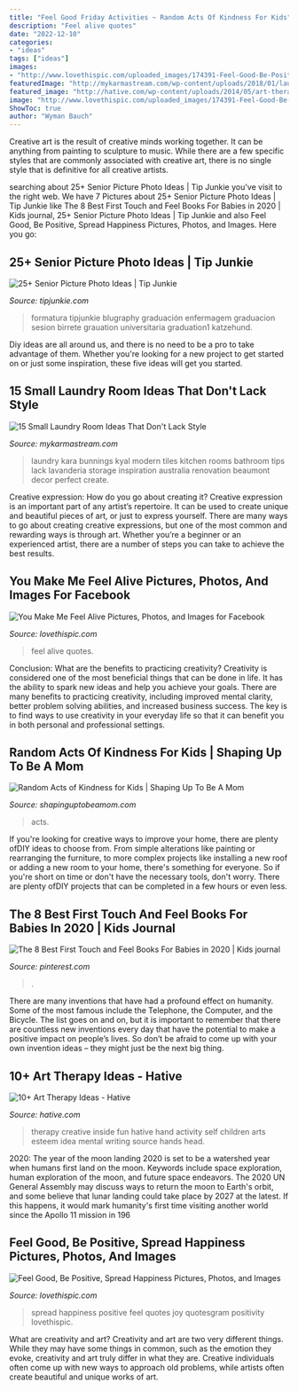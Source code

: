 ```yaml
---
title: "Feel Good Friday Activities ~ Random Acts Of Kindness For Kids"
description: "Feel alive quotes"
date: "2022-12-10"
categories:
- "ideas"
tags: ["ideas"]
images:
- "http://www.lovethispic.com/uploaded_images/174391-Feel-Good-Be-Positive-Spread-Happiness.png"
featuredImage: "http://mykarmastream.com/wp-content/uploads/2018/01/laundry-room-ideas-.jpg"
featured_image: "http://hative.com/wp-content/uploads/2014/05/art-therapy-ideas/7-art-therapy-ideas.jpg"
image: "http://www.lovethispic.com/uploaded_images/174391-Feel-Good-Be-Positive-Spread-Happiness.png"
ShowToc: true
author: "Wyman Bauch"
---
```



Creative art is the result of creative minds working together. It can be anything from painting to sculpture to music. While there are a few specific styles that are commonly associated with creative art, there is no single style that is definitive for all creative artists.

	

		
searching about 25+ Senior Picture Photo Ideas | Tip Junkie you've visit to the right web. We have 7 Pictures about 25+ Senior Picture Photo Ideas | Tip Junkie like The 8 Best First Touch and Feel Books For Babies in 2020 | Kids journal, 25+ Senior Picture Photo Ideas | Tip Junkie and also Feel Good, Be Positive, Spread Happiness Pictures, Photos, and Images. Here you go:
		
    
## 25+ Senior Picture Photo Ideas | Tip Junkie

<img loading=lazy src="https://cdn.tipjunkie.com/wp-content/uploads/cache/59/5a/595a5ee79c362dc85d09bf485e0de59a.jpg" onerror="this.onerror=null;this.src='https://tse3.mm.bing.net/th?id=OIP.Gfn_yfYBX24q3VbaA4xLGAHaLH&amp;pid=15.1';" alt="25+ Senior Picture Photo Ideas | Tip Junkie">

_Source: tipjunkie.com_

>formatura tipjunkie blugraphy graduación enfermagem graduacion sesion birrete grauation universitaria graduation1 katzehund. 

	

Diy ideas are all around us, and there is no need to be a pro to take advantage of them. Whether you're looking for a new project to get started on or just some inspiration, these five ideas will get you started.

    
## 15 Small Laundry Room Ideas That Don&#039;t Lack Style

<img loading=lazy src="http://mykarmastream.com/wp-content/uploads/2018/01/laundry-room-ideas-.jpg" onerror="this.onerror=null;this.src='https://tse4.mm.bing.net/th?id=OIP.TsaY-7cpHTMOquKLDwU8OQHaLH&amp;pid=15.1';" alt="15 Small Laundry Room Ideas That Don&#039;t Lack Style">

_Source: mykarmastream.com_

>laundry kara bunnings kyal modern tiles kitchen rooms bathroom tips lack lavanderia storage inspiration australia renovation beaumont decor perfect create. 

	

Creative expression: How do you go about creating it?
Creative expression is an important part of any artist’s repertoire. It can be used to create unique and beautiful pieces of art, or just to express yourself. There are many ways to go about creating creative expressions, but one of the most common and rewarding ways is through art. Whether you’re a beginner or an experienced artist, there are a number of steps you can take to achieve the best results.

    
## You Make Me Feel Alive Pictures, Photos, And Images For Facebook

<img loading=lazy src="http://www.lovethispic.com/uploaded_images/136044-You-Make-Me-Feel-Alive.jpg" onerror="this.onerror=null;this.src='https://tse1.mm.bing.net/th?id=OIP.YF7nPVZ_lbXpVEAYrDYQfwHaLH&amp;pid=15.1';" alt="You Make Me Feel Alive Pictures, Photos, and Images for Facebook">

_Source: lovethispic.com_

>feel alive quotes. 

	

Conclusion: What are the benefits to practicing creativity?
Creativity is considered one of the most beneficial things that can be done in life. It has the ability to spark new ideas and help you achieve your goals. There are many benefits to practicing creativity, including improved mental clarity, better problem solving abilities, and increased business success. The key is to find ways to use creativity in your everyday life so that it can benefit you in both personal and professional settings.

    
## Random Acts Of Kindness For Kids | Shaping Up To Be A Mom

<img loading=lazy src="https://shapinguptobeamom.com/wp-content/uploads/2017/02/Random-Acts-of-Kindness-Day.jpg" onerror="this.onerror=null;this.src='https://tse3.mm.bing.net/th?id=OIP.Rd7HwSRXFhU0J3VzdtBQgAHaKv&amp;pid=15.1';" alt="Random Acts of Kindness for Kids | Shaping Up To Be A Mom">

_Source: shapinguptobeamom.com_

>acts. 

	

If you're looking for creative ways to improve your home, there are plenty ofDIY ideas to choose from. From simple alterations like painting or rearranging the furniture, to more complex projects like installing a new roof or adding a new room to your home, there's something for everyone. So if you're short on time or don't have the necessary tools, don't worry. There are plenty ofDIY projects that can be completed in a few hours or even less.

    
## The 8 Best First Touch And Feel Books For Babies In 2020 | Kids Journal

<img loading=lazy src="https://i.pinimg.com/736x/7c/b7/ad/7cb7add522e55ffee551de0ed65fd73c.jpg" onerror="this.onerror=null;this.src='https://tse3.mm.bing.net/th?id=OIP.-q0IlVV4X9jgg7pvYboTuAHaJ3&amp;pid=15.1';" alt="The 8 Best First Touch and Feel Books For Babies in 2020 | Kids journal">

_Source: pinterest.com_

>. 

	

There are many inventions that have had a profound effect on humanity. Some of the most famous include the Telephone, the Computer, and the Bicycle. The list goes on and on, but it is important to remember that there are countless new inventions every day that have the potential to make a positive impact on people’s lives. So don’t be afraid to come up with your own invention ideas – they might just be the next big thing.

    
## 10+ Art Therapy Ideas - Hative

<img loading=lazy src="http://hative.com/wp-content/uploads/2014/05/art-therapy-ideas/7-art-therapy-ideas.jpg" onerror="this.onerror=null;this.src='https://tse4.mm.bing.net/th?id=OIP.wQEH2vgbHV2iGNyH8PIO5AHaKJ&amp;pid=15.1';" alt="10+ Art Therapy Ideas - Hative">

_Source: hative.com_

>therapy creative inside fun hative hand activity self children arts esteem idea mental writing source hands head. 

	

2020: The year of the moon landing
2020 is set to be a watershed year when humans first land on the moon. Keywords include space exploration, human exploration of the moon, and future space endeavors. The 2020 UN General Assembly may discuss ways to return the moon to Earth's orbit, and some believe that lunar landing could take place by 2027 at the latest. If this happens, it would mark humanity's first time visiting another world since the Apollo 11 mission in 196
    
## Feel Good, Be Positive, Spread Happiness Pictures, Photos, And Images

<img loading=lazy src="http://www.lovethispic.com/uploaded_images/174391-Feel-Good-Be-Positive-Spread-Happiness.png" onerror="this.onerror=null;this.src='https://tse4.mm.bing.net/th?id=OIP.OGlIUVydOEY16zFDU-Ma-gHaFX&amp;pid=15.1';" alt="Feel Good, Be Positive, Spread Happiness Pictures, Photos, and Images">

_Source: lovethispic.com_

>spread happiness positive feel quotes joy quotesgram positivity lovethispic. 

	

What are creativity and art?
Creativity and art are two very different things. While they may have some things in common, such as the emotion they evoke, creativity and art truly differ in what they are. Creative individuals often come up with new ways to approach old problems, while artists often create beautiful and unique works of art.

